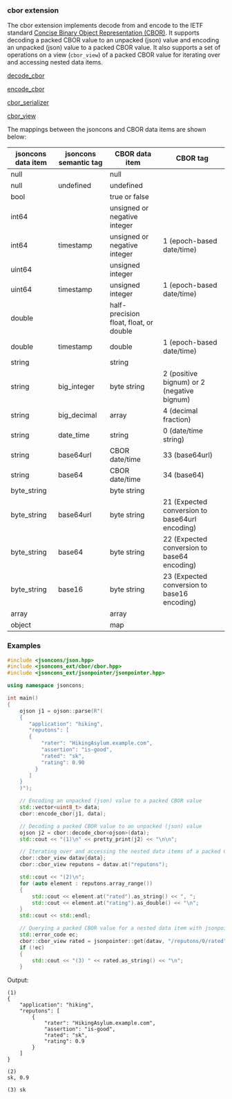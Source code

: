 ### cbor extension

The cbor extension implements decode from and encode to the IETF standard [Concise Binary Object Representation (CBOR)](http://cbor.io/).
It supports decoding a packed CBOR value to an unpacked (json) value and
encoding an unpacked (json) value to a packed CBOR value. It also supports a set of operations 
on a view (`cbor_view`) of a packed CBOR value for iterating over and accessing nested data items.

[decode_cbor](decode_cbor.md)

[encode_cbor](encode_cbor.md)

[cbor_serializer](cbor_serializer.md)

[cbor_view](cbor_view.md)

The mappings between the jsoncons and CBOR data items are shown below:

 jsoncons data item | jsoncons semantic tag | CBOR data item | CBOR tag
---------------|------------------|---------------|--------
 null          |                  | null |&#160;
 null          | undefined        | undefined |&#160;
 bool          |                  | true or false |&#160;
 int64         |                  | unsigned or negative integer |&#160;
 int64         | timestamp        | unsigned or negative integer | 1 (epoch-based date/time)
 uint64        |                  | unsigned integer |&#160;
 uint64        | timestamp        | unsigned integer | 1 (epoch-based date/time)
 double        |                  | half-precision float, float, or double |&#160;
 double        | timestamp        | double | 1 (epoch-based date/time)
 string        |                  | string |&#160;
 string        | big_integer      | byte string | 2 (positive bignum) or 2 (negative bignum)  
 string        | big_decimal      | array | 4 (decimal fraction)
 string        | date_time        | string | 0 (date/time string) 
 string        | base64url        | CBOR date/time | 33 (base64url)
 string        | base64           | CBOR date/time | 34 (base64)
 byte_string   |                  | byte string |&#160;
 byte_string   | base64url        | byte string | 21 (Expected conversion to base64url encoding)
 byte_string   | base64           | byte string | 22 (Expected conversion to base64 encoding)
 byte_string   | base16           | byte string | 23 (Expected conversion to base16 encoding)
 array         |                  | array |&#160;
 object        |                  | map |&#160;

### Examples

```c++
#include <jsoncons/json.hpp>
#include <jsoncons_ext/cbor/cbor.hpp>
#include <jsoncons_ext/jsonpointer/jsonpointer.hpp>

using namespace jsoncons;

int main()
{
    ojson j1 = ojson::parse(R"(
    {
       "application": "hiking",
       "reputons": [
       {
           "rater": "HikingAsylum.example.com",
           "assertion": "is-good",
           "rated": "sk",
           "rating": 0.90
         }
       ]
    }
    )");

    // Encoding an unpacked (json) value to a packed CBOR value
    std::vector<uint8_t> data;
    cbor::encode_cbor(j1, data);

    // Decoding a packed CBOR value to an unpacked (json) value
    ojson j2 = cbor::decode_cbor<ojson>(data);
    std::cout << "(1)\n" << pretty_print(j2) << "\n\n";

    // Iterating over and accessing the nested data items of a packed CBOR value
    cbor::cbor_view datav{data};    
    cbor::cbor_view reputons = datav.at("reputons");    

    std::cout << "(2)\n";
    for (auto element : reputons.array_range())
    {
        std::cout << element.at("rated").as_string() << ", ";
        std::cout << element.at("rating").as_double() << "\n";
    }
    std::cout << std::endl;

    // Querying a packed CBOR value for a nested data item with jsonpointer
    std::error_code ec;
    cbor::cbor_view rated = jsonpointer::get(datav, "/reputons/0/rated", ec);
    if (!ec)
    {
        std::cout << "(3) " << rated.as_string() << "\n";
    }
```
Output:
```
(1)
{
    "application": "hiking",
    "reputons": [
        {
            "rater": "HikingAsylum.example.com",
            "assertion": "is-good",
            "rated": "sk",
            "rating": 0.9
        }
    ]
}

(2)
sk, 0.9

(3) sk
```

